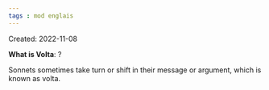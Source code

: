 ```yaml
---
tags : mod englais
---
```

Created: 2022-11-08

**What is Volta**: 
?

Sonnets sometimes take turn or shift in their message or argument, which is known as volta. 
